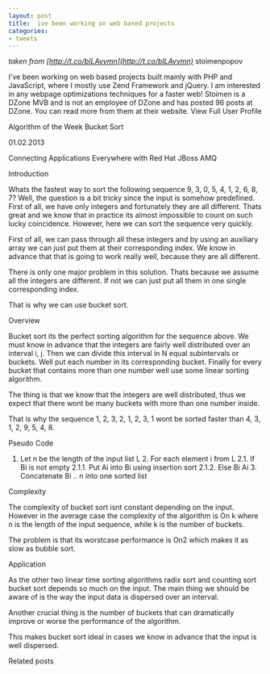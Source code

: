 ```yaml
---
layout: post
title:  ive been working on web based projects
categories:
- tweets
---
```

*taken from [http://t.co/bILAvvmn](http://t.co/bILAvvmn)*
stoimenpopov

I've been working on web based projects built mainly with PHP and JavaScript, where I mostly use Zend Framework and jQuery.  I am interested in any webpage optimizations techniques  for a faster web! Stoimen is a DZone MVB and is not an employee of DZone and has posted 96 posts at DZone. You can read more from them at their website. View Full User Profile

Algorithm of the Week Bucket Sort

01.02.2013

Connecting Applications Everywhere with Red Hat JBoss  AMQ

Introduction

Whats the fastest way to sort the following sequence 9, 3, 0, 5, 4, 1, 2, 6, 8, 7? Well, the question is a bit tricky since the input is somehow predefined. First of all, we have only integers and fortunately they are all different. Thats great and we know that in practice its almost impossible to count on such lucky coincidence. However, here we can sort the sequence very quickly.

First of all, we can pass through all these integers and by using an auxiliary array we can just put them at their corresponding index. We know in advance that that is going to work really well, because they are all different.

There is only one major problem in this solution. Thats because we assume all the integers are different. If not  we can just put all them in one single corresponding index.

That is why we can use bucket sort.

Overview

Bucket sort its the perfect sorting algorithm for the sequence above. We must know in advance that the integers are fairly well distributed over an interval i, j. Then we can divide this interval in N equal subintervals or buckets. Well put each number in its corresponding bucket. Finally for every bucket that contains more than one number well use some linear sorting algorithm.

The thing is that we know that the integers are well distributed, thus we expect that there wont be many buckets with more than one number inside.

That is why the sequence 1, 2, 3, 2, 1, 2, 3, 1 wont be sorted faster than 4, 3, 1, 2, 9, 5, 4, 8.

Pseudo Code

1. Let n be the length of the input list L 2. For each element i from L    2.1. If Bi is not empty       2.1.1. Put Ai into Bi using insertion sort       2.1.2. Else Bi  Ai  3. Concatenate Bi .. n into one sorted list

Complexity

The complexity of bucket sort isnt constant depending on the input. However in the average case the complexity of the algorithm is On  k where n is the length of the input sequence, while k is the number of buckets.

The problem is that its worstcase performance is On2 which makes it as slow as bubble sort.

Application

As the other two linear time sorting algorithms radix sort and counting sort bucket sort depends so much on the input. The main thing we should be aware of is the way the input data is dispersed over an interval.

Another crucial thing is the number of buckets that can dramatically improve or worse the performance of the algorithm.

This makes bucket sort ideal in cases we know in advance that the input is well dispersed.

Related posts


